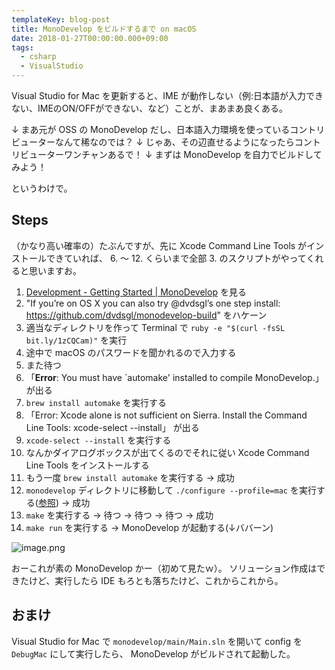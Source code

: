```yaml
---
templateKey: blog-post
title: MonoDevelop をビルドするまで on macOS
date: 2018-01-27T00:00:00.000+09:00
tags:
  - csharp
  - VisualStudio
---
```

Visual Studio for Mac を更新すると、IME が動作しない（例:日本語が入力できない、IMEのON/OFFができない、など）ことが、まあまあ良くある。

<!--more-->

↓
まあ元が OSS の MonoDevelop だし、日本語入力環境を使っているコントリビューターなんて稀なのでは？
↓
じゃあ、その辺直せるようになったらコントリビューターワンチャンあるで！
↓
まずは MonoDevelop を自力でビルドしてみよう！

というわけで。

## Steps

（かなり高い確率の）たぶんですが、先に Xcode Command Line Tools がインストールできていれば、 6. 〜 12. くらいまで全部 3. のスクリプトがやってくれると思いますお。

1. [Development - Getting Started | MonoDevelop](http://www.monodevelop.com/developers/articles/development-getting-started/) を見る
2. "If you’re on OS X you can also try @dvdsgl’s one step install: https://github.com/dvdsgl/monodevelop-build" をハケーン
3. 適当なディレクトリを作って Terminal で ``ruby -e "$(curl -fsSL bit.ly/1zCQCam)"`` を実行
4. 途中で macOS のパスワードを聞かれるので入力する
5. また待つ
6. 「**Error**: You must have `automake' installed to compile MonoDevelop.」 が出る
7. ``brew install automake`` を実行する
8. 「Error: Xcode alone is not sufficient on Sierra. Install the Command Line Tools: xcode-select --install」 が出る
9. ``xcode-select --install`` を実行する
10. なんかダイアログボックスが出てくるのでそれに従い Xcode Command Line Tools をインストールする
11. もう一度 ``brew install automake`` を実行する → 成功
12. ``monodevelop`` ディレクトリに移動して ``./configure --profile=mac`` を実行する([参照](http://www.monodevelop.com/developers/building-monodevelop/#macosx)) → 成功
13. ``make`` を実行する → 待つ → 待つ → 待つ → 成功
14. ``make run`` を実行する → MonoDevelop が起動する(↓ババーン)

![image.png](https://qiita-image-store.s3.amazonaws.com/0/8227/a1a0165a-e8c0-c5e9-2f31-c09ab9ca14e6.png)

おーこれが素の MonoDevelop かー（初めて見たｗ）。
ソリューション作成はできたけど、実行したら IDE もろとも落ちたけど、これからこれから。

## おまけ

Visual Studio for Mac で ``monodevelop/main/Main.sln`` を開いて config を ``DebugMac`` にして実行したら、 MonoDevelop がビルドされて起動した。
